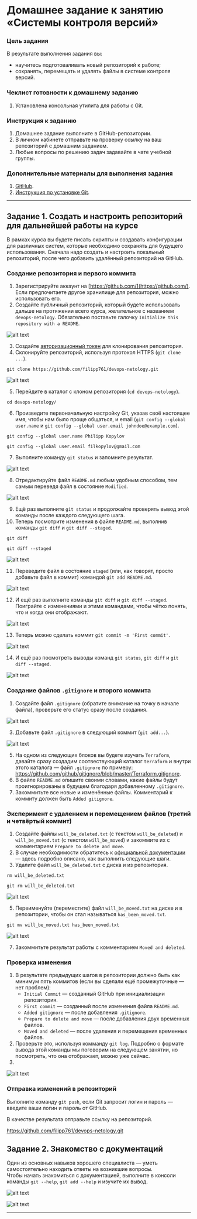 # Домашнее задание к занятию «Системы контроля версий»

### Цель задания

В результате выполнения задания вы: 

* научитесь подготоваливать новый репозиторий к работе;
* сохранять, перемещать и удалять файлы в системе контроля версий.  


### Чеклист готовности к домашнему заданию

1. Установлена консольная утилита для работы с Git.


### Инструкция к заданию

1. Домашнее задание выполните в GitHub-репозитории. 
2. В личном кабинете отправьте на проверку ссылку на ваш репозиторий с домашним заданием.
3. Любые вопросы по решению задач задавайте в чате учебной группы.


### Дополнительные материалы для выполнения задания

1. [GitHub](https://github.com/).
2. [Инструкция по установке Git](https://git-scm.com/downloads).   
   
   
------

## Задание 1. Создать и настроить репозиторий для дальнейшей работы на курсе

В рамках курса вы будете писать скрипты и создавать конфигурации для различных систем, которые необходимо сохранять для будущего использования. 
Сначала надо создать и настроить локальный репозиторий, после чего добавить удалённый репозиторий на GitHub.

### Создание репозитория и первого коммита

1. Зарегистрируйте аккаунт на [https://github.com/](https://github.com/). Если предпочитаете другое хранилище для репозитория, можно использовать его.
2. Создайте публичный репозиторий, который будете использовать дальше на протяжении всего курса, желательное с названием `devops-netology`.
   Обязательно поставьте галочку `Initialize this repository with a README`.
   
 ![alt text](https://github.com/filipp761/Netology-sdb-homewoks/blob/main/img/git01_Create_repo.png)   
   
3. Создайте [авторизационный токен](https://docs.github.com/en/authentication/keeping-your-account-and-data-secure/creating-a-personal-access-token) для клонирования репозитория.
4. Склонируйте репозиторий, используя протокол HTTPS (`git clone ...`).  

```script bash
git clone https://github.com/filipp761/devops-netology.git
```
 ![alt text](https://github.com/filipp761/Netology-sdb-homewoks/blob/main/img/git01_git_clone_repo.png) 

5. Перейдите в каталог с клоном репозитория (`cd devops-netology`).

```script bash
cd devops-netology/
```
6. Произведите первоначальную настройку Git, указав своё настоящее имя, чтобы нам было проще общаться, и email (`git config --global user.name` и `git config --global user.email johndoe@example.com`). 

```script bash
git config --global user.name Philipp Kopylov
```
```script bash
git config --global user.email filkopylov@gmail.com
```
7. Выполните команду `git status` и запомните результат.

 ![alt text](https://github.com/filipp761/Netology-sdb-homewoks/blob/main/img/git01_git_status_1.png) 

8. Отредактируйте файл `README.md` любым удобным способом, тем самым переведя файл в состояние `Modified`.

 ![alt text](https://github.com/filipp761/Netology-sdb-homewoks/blob/main/img/git01_git_status_modifid.png) 

9. Ещё раз выполните `git status` и продолжайте проверять вывод этой команды после каждого следующего шага. 
10. Теперь посмотрите изменения в файле `README.md`, выполнив команды `git diff` и `git diff --staged`.

```script bash
git diff
```
```script bash
git diff --staged
```
 ![alt text](https://github.com/filipp761/Netology-sdb-homewoks/blob/main/img/git01_git_diff.png) 

11. Переведите файл в состояние `staged` (или, как говорят, просто добавьте файл в коммит) командой `git add README.md`.

 ![alt text](https://github.com/filipp761/Netology-sdb-homewoks/blob/main/img/git01_git_add.png)

12. И ещё раз выполните команды `git diff` и `git diff --staged`. Поиграйте с изменениями и этими командами, чтобы чётко понять, что и когда они отображают. 

 ![alt text](https://github.com/filipp761/Netology-sdb-homewoks/blob/main/img/git01_git_diff_--staged.png)

13. Теперь можно сделать коммит `git commit -m 'First commit'`.

 ![alt text](https://github.com/filipp761/Netology-sdb-homewoks/blob/main/img/git01_git_first_commit.png)

14. И ещё раз посмотреть выводы команд `git status`, `git diff` и `git diff --staged`.

 ![alt text](https://github.com/filipp761/Netology-sdb-homewoks/blob/main/img/git01_p14.png)

### Создание файлов `.gitignore` и второго коммита

1. Создайте файл `.gitignore` (обратите внимание на точку в начале файла), проверьте его статус сразу после создания. 

 ![alt text](https://github.com/filipp761/Netology-sdb-homewoks/blob/main/img/git01_ingnore_status.png)

3. Добавьте файл `.gitignore` в следующий коммит (`git add...`).

 ![alt text](https://github.com/filipp761/Netology-sdb-homewoks/blob/main/img/git01_add_gitignore.png)

5. На одном из следующих блоков вы будете изучать `Terraform`, давайте сразу создадим соотвествующий каталог `terraform` и внутри этого каталога — файл `.gitignore` по примеру: https://github.com/github/gitignore/blob/master/Terraform.gitignore.  
6. В файле `README.md` опишите своими словами, какие файлы будут проигнорированы в будущем благодаря добавленному `.gitignore`.
7. Закоммитьте все новые и изменённые файлы. Комментарий к коммиту должен быть `Added gitignore`.

### Эксперимент с удалением и перемещением файлов (третий и четвёртый коммит)

1. Создайте файлы `will_be_deleted.txt` (с текстом `will_be_deleted`) и `will_be_moved.txt` (с текстом `will_be_moved`) и закоммите их с комментарием `Prepare to delete and move`.
2. В случае необходимости обратитесь к [официальной документации](https://git-scm.com/book/ru/v2/Основы-Git-Запись-изменений-в-репозиторий) — здесь подробно описано, как выполнить следующие шаги. 
3. Удалите файл `will_be_deleted.txt` с диска и из репозитория. 

```script bash
rm will_be_deleted.txt
```
```script bash
git rm will_be_deleted.txt
```

 ![alt text](https://github.com/filipp761/Netology-sdb-homewoks/blob/main/img/git01_deleted.png)

5. Переименуйте (переместите) файл `will_be_moved.txt` на диске и в репозитории, чтобы он стал называться `has_been_moved.txt`.

```script bash
git mv will_be_moved.txt has_been_moved.txt
```

 ![alt text](https://github.com/filipp761/Netology-sdb-homewoks/blob/main/img/git01_rename.png)

7. Закоммитьте результат работы с комментарием `Moved and deleted`.

### Проверка изменения

1. В результате предыдущих шагов в репозитории должно быть как минимум пять коммитов (если вы сделали ещё промежуточные — нет проблем):
    * `Initial Commit` — созданный GitHub при инициализации репозитория. 
    * `First commit` — созданный после изменения файла `README.md`.
    * `Added gitignore` — после добавления `.gitignore`.
    * `Prepare to delete and move` — после добавления двух временных файлов.
    * `Moved and deleted` — после удаления и перемещения временных файлов. 
2. Проверьте это, используя комманду `git log`. Подробно о формате вывода этой команды мы поговорим на следующем занятии, но посмотреть, что она отображает, можно уже сейчас.
3. 
 ![alt text](https://github.com/filipp761/Netology-sdb-homewoks/blob/main/img/git01_commit.png)

### Отправка изменений в репозиторий

Выполните команду `git push`, если Git запросит логин и пароль — введите ваши логин и пароль от GitHub. 

В качестве результата отправьте ссылку на репозиторий. 

https://github.com/filipp761/devops-netology.git

## Задание 2. Знакомство с документаций

Один из основных навыков хорошего специалиста — уметь самостоятельно находить ответы на возникшие вопросы.  
Чтобы начать знакомиться с документацией, выполните в консоли команды `git --help`, `git add --help` и изучите их вывод.  

 ![alt text](https://github.com/filipp761/Netology-sdb-homewoks/blob/main/img/git01_git_help.png)
 
 ![alt text](https://github.com/filipp761/Netology-sdb-homewoks/blob/main/img/git01_git_help_add.png)


----
